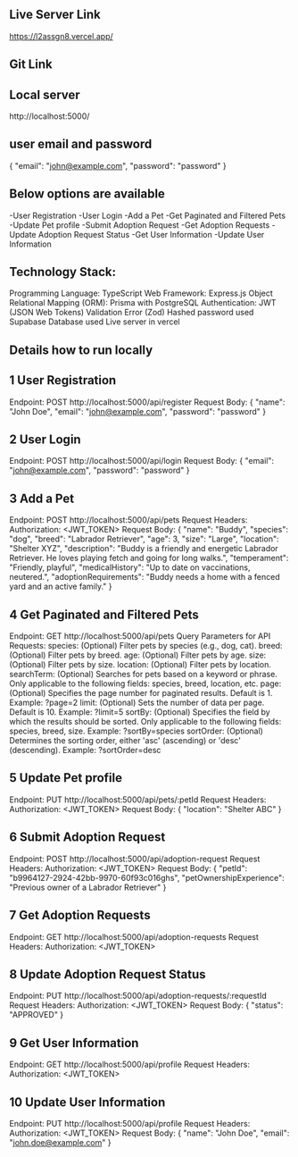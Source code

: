 ## Live Server Link

https://l2assgn8.vercel.app/

## Git Link

## Local server

http://localhost:5000/

## user email and password

{
"email": "john@example.com",
"password": "password"
}

## Below options are available

-User Registration
-User Login
-Add a Pet
-Get Paginated and Filtered Pets
-Update Pet profile
-Submit Adoption Request
-Get Adoption Requests
-Update Adoption Request Status
-Get User Information
-Update User Information

## Technology Stack:

Programming Language: TypeScript
Web Framework: Express.js
Object Relational Mapping (ORM): Prisma with PostgreSQL
Authentication: JWT (JSON Web Tokens)
Validation Error (Zod)
Hashed password used
Supabase Database used
Live server in vercel

## Details how to run locally

## 1 User Registration

Endpoint: POST http://localhost:5000/api/register
Request Body:
{
"name": "John Doe",
"email": "john@example.com",
"password": "password"
}

## 2 User Login

Endpoint: POST http://localhost:5000/api/login
Request Body:
{
"email": "john@example.com",
"password": "password"
}

## 3 Add a Pet

Endpoint: POST http://localhost:5000/api/pets
Request Headers:
Authorization: <JWT_TOKEN>
Request Body:
{
"name": "Buddy",
"species": "dog",
"breed": "Labrador Retriever",
"age": 3,
"size": "Large",
"location": "Shelter XYZ",
"description": "Buddy is a friendly and energetic Labrador Retriever. He loves playing fetch and going for long walks.",
"temperament": "Friendly, playful",
"medicalHistory": "Up to date on vaccinations, neutered.",
"adoptionRequirements": "Buddy needs a home with a fenced yard and an active family."
}

## 4 Get Paginated and Filtered Pets

Endpoint: GET http://localhost:5000/api/pets
Query Parameters for API Requests:
species: (Optional) Filter pets by species (e.g., dog, cat).
breed: (Optional) Filter pets by breed.
age: (Optional) Filter pets by age.
size: (Optional) Filter pets by size.
location: (Optional) Filter pets by location.
searchTerm: (Optional) Searches for pets based on a keyword or phrase. Only applicable to the following fields: species, breed, location, etc.
page: (Optional) Specifies the page number for paginated results. Default is 1. Example: ?page=2
limit: (Optional) Sets the number of data per page. Default is 10. Example: ?limit=5
sortBy: (Optional) Specifies the field by which the results should be sorted. Only applicable to the following fields: species, breed, size. Example: ?sortBy=species
sortOrder: (Optional) Determines the sorting order, either 'asc' (ascending) or 'desc' (descending). Example: ?sortOrder=desc

## 5 Update Pet profile

Endpoint: PUT http://localhost:5000/api/pets/:petId
Request Headers:
Authorization: <JWT_TOKEN>
Request Body:
{
"location": "Shelter ABC"
}

## 6 Submit Adoption Request

Endpoint: POST http://localhost:5000/api/adoption-request
Request Headers:
Authorization: <JWT_TOKEN>
Request Body:
{
"petId": "b9964127-2924-42bb-9970-60f93c016ghs",
"petOwnershipExperience": "Previous owner of a Labrador Retriever"
}

## 7 Get Adoption Requests

Endpoint: GET http://localhost:5000/api/adoption-requests
Request Headers:
Authorization: <JWT_TOKEN>

## 8 Update Adoption Request Status

Endpoint: PUT http://localhost:5000/api/adoption-requests/:requestId
Request Headers:
Authorization: <JWT_TOKEN>
Request Body:
{
"status": "APPROVED"
}

## 9 Get User Information

Endpoint: GET http://localhost:5000/api/profile
Request Headers:
Authorization: <JWT_TOKEN>

## 10 Update User Information

Endpoint: PUT http://localhost:5000/api/profile
Request Headers:
Authorization: <JWT_TOKEN>
Request Body:
{
"name": "John Doe",
"email": "john.doe@example.com"
}
